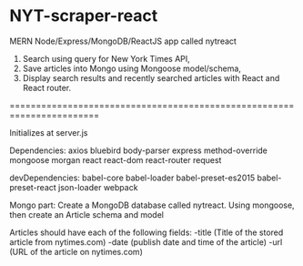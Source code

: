 # NYT-scraper-react

MERN
Node/Express/MongoDB/ReactJS app called nytreact

 1) Search using query for New York Times API, 
 2) Save articles into Mongo using Mongoose model/schema, 
 3) Display search results and recently searched articles with React and React router.
 
=======================================================================

Initializes at server.js

Dependencies:
    axios
    bluebird
    body-parser
    express
    method-override
    mongoose
    morgan
    react
    react-dom
    react-router
    request
    
 devDependencies:
    babel-core
    babel-loader
    babel-preset-es2015
    babel-preset-react
    json-loader
    webpack
    
Mongo part:
Create a MongoDB database called nytreact.
Using mongoose, then create an Article schema and model
    
Articles should have each of the following fields:
-title (Title of the stored article from nytimes.com)
-date (publish date and time of the article)
-url (URL of the article on nytimes.com)
